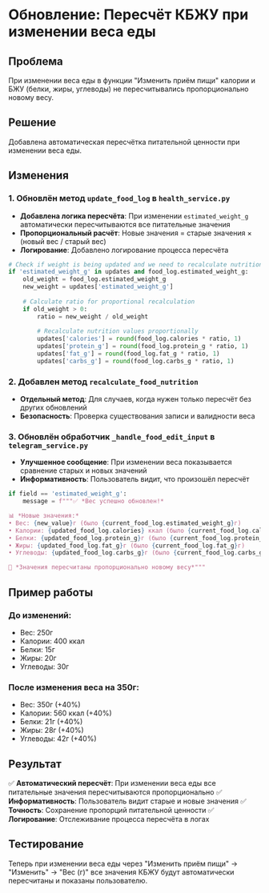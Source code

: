# Обновление: Пересчёт КБЖУ при изменении веса еды

## Проблема
При изменении веса еды в функции "Изменить приём пищи" калории и БЖУ (белки, жиры, углеводы) не пересчитывались пропорционально новому весу.

## Решение
Добавлена автоматическая пересчётка питательной ценности при изменении веса еды.

## Изменения

### 1. Обновлён метод `update_food_log` в `health_service.py`
- **Добавлена логика пересчёта**: При изменении `estimated_weight_g` автоматически пересчитываются все питательные значения
- **Пропорциональный расчёт**: Новые значения = старые значения × (новый вес / старый вес)
- **Логирование**: Добавлено логирование процесса пересчёта

```python
# Check if weight is being updated and we need to recalculate nutrition
if 'estimated_weight_g' in updates and food_log.estimated_weight_g:
    old_weight = food_log.estimated_weight_g
    new_weight = updates['estimated_weight_g']
    
    # Calculate ratio for proportional recalculation
    if old_weight > 0:
        ratio = new_weight / old_weight
        
        # Recalculate nutrition values proportionally
        updates['calories'] = round(food_log.calories * ratio, 1)
        updates['protein_g'] = round(food_log.protein_g * ratio, 1)
        updates['fat_g'] = round(food_log.fat_g * ratio, 1)
        updates['carbs_g'] = round(food_log.carbs_g * ratio, 1)
```

### 2. Добавлен метод `recalculate_food_nutrition`
- **Отдельный метод**: Для случаев, когда нужен только пересчёт без других обновлений
- **Безопасность**: Проверка существования записи и валидности веса

### 3. Обновлён обработчик `_handle_food_edit_input` в `telegram_service.py`
- **Улучшенное сообщение**: При изменении веса показывается сравнение старых и новых значений
- **Информативность**: Пользователь видит, что произошёл пересчёт

```python
if field == 'estimated_weight_g':
    message = f"""✅ *Вес успешно обновлен!*

📊 *Новые значения:*
• Вес: {new_value}г (было {current_food_log.estimated_weight_g}г)
• Калории: {updated_food_log.calories} ккал (было {current_food_log.calories} ккал)
• Белки: {updated_food_log.protein_g}г (было {current_food_log.protein_g}г)
• Жиры: {updated_food_log.fat_g}г (было {current_food_log.fat_g}г)
• Углеводы: {updated_food_log.carbs_g}г (было {current_food_log.carbs_g}г)

🔄 *Значения пересчитаны пропорционально новому весу*"""
```

## Пример работы

### До изменений:
- Вес: 250г
- Калории: 400 ккал
- Белки: 15г
- Жиры: 20г
- Углеводы: 30г

### После изменения веса на 350г:
- Вес: 350г (+40%)
- Калории: 560 ккал (+40%)
- Белки: 21г (+40%)
- Жиры: 28г (+40%)
- Углеводы: 42г (+40%)

## Результат
✅ **Автоматический пересчёт**: При изменении веса еды все питательные значения пересчитываются пропорционально
✅ **Информативность**: Пользователь видит старые и новые значения
✅ **Точность**: Сохранение пропорций питательной ценности
✅ **Логирование**: Отслеживание процесса пересчёта в логах

## Тестирование
Теперь при изменении веса еды через "Изменить приём пищи" → "Изменить" → "Вес (г)" все значения КБЖУ будут автоматически пересчитаны и показаны пользователю. 